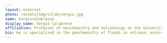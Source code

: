 ```yaml
---
layout: external
photo: /assets/img/colab/sergio.jpg 
name: sergiocalabresse
display_name: Sergio Calabrese
affiliation: Professor of Geochemistry and Volcanology at the University of Palermo  
bio: He is specialised in the geochemistry of fluids in volcanic environments, with a focus on the origin, transport and fate of trace elements. 
---
```

